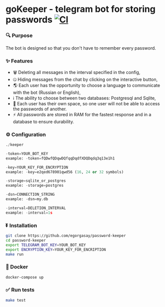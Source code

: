 # goKeeper - telegram bot for storing passwords [![CI](https://github.com/egorgasay/password-keeper/actions/workflows/go.yml/badge.svg)](https://github.com/egorgasay/password-keeper/actions/workflows/go.yml)

### 🔍️ Purpose
The bot is designed so that you don't have to remember every password.

### ✨ Features
- 🗑 Deleting all messages in the interval specified in the config,
- 🤐 Hiding messages from the chat by clicking on the interactive button,
- 🌎 Each user has the opportunity to choose a language to communicate with the bot (Russian or English),
- ℹ️ The ability to choose between two databases: Postgresql and Sqlite,
- 👤 Each user has their own space, so one user will not be able to access the passwords of another.
- ⚡️ All passwords are stored in RAM for the fastest response and in a database to ensure durability.

### ⚙️ Configuration
```python
./keeper

-token=YOUR_BOT_KEY 
example: -token=fQDwfQDqwDQfqqDqdfXDQDqdq3q13e1h1

-key=YOUR_KEY_FOR_ENCRYPTION 
example: -key=e2qed678901qwd56 (16, 24 or 32 symbols)

-storage=sqlite_or_postgres 
example: -storage=postgres

-dsn=CONNECTION_STRING 
example: -dsn=my.db

-interval=DELETION_INTERVAL 
example: -interval=1s
```

### ⏬ Installation

```bash
git clone https://github.com/egorgasay/password-keeper
cd password-keeper
export TELEGRAM_BOT_KEY=YOUR_BOT_KEY
export ENCRYPTION_KEY=YOUR_KEY_FOR_ENCRIPTION
make run
```

### 🐋 Docker
```bash
docker-compose up
```

### ✅ Run tests

```bash
make test
```
